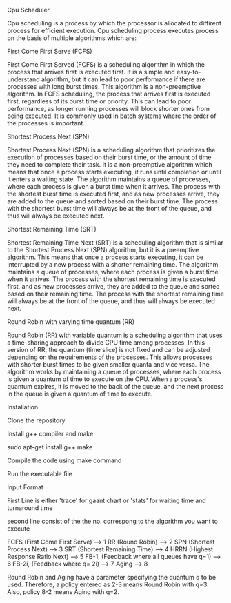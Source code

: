 Cpu Scheduler

Cpu scheduling is a process by which the processor is allocated to diffirent process for efficient execution. Cpu scheduling process executes process on the basis of multiple algorithms which are:

First Come First Serve (FCFS)

First Come First Served (FCFS) is a scheduling algorithm in which the process that arrives first is executed first. It is a simple and easy-to-understand algorithm, but it can lead to poor performance if there are processes with long burst times. This algorithm is a non-preemptive algorithm. In FCFS scheduling, the process that arrives first is executed first, regardless of its burst time or priority. This can lead to poor performance, as longer running processes will block shorter ones from being executed. It is commonly used in batch systems where the order of the processes is important.

Shortest Process Next (SPN)

Shortest Process Next (SPN) is a scheduling algorithm that prioritizes the execution of processes based on their burst time, or the amount of time they need to complete their task. It is a non-preemptive algorithm which means that once a process starts executing, it runs until completion or until it enters a waiting state. The algorithm maintains a queue of processes, where each process is given a burst time when it arrives. The process with the shortest burst time is executed first, and as new processes arrive, they are added to the queue and sorted based on their burst time. The process with the shortest burst time will always be at the front of the queue, and thus will always be executed next.

Shortest Remaining Time (SRT)

Shortest Remaining Time Next (SRT) is a scheduling algorithm that is similar to the Shortest Process Next (SPN) algorithm, but it is a preemptive algorithm. This means that once a process starts executing, it can be interrupted by a new process with a shorter remaining time. The algorithm maintains a queue of processes, where each process is given a burst time when it arrives. The process with the shortest remaining time is executed first, and as new processes arrive, they are added to the queue and sorted based on their remaining time. The process with the shortest remaining time will always be at the front of the queue, and thus will always be executed next.

Round Robin with varying time quantum (RR)

Round Robin (RR) with variable quantum is a scheduling algorithm that uses a time-sharing approach to divide CPU time among processes. In this version of RR, the quantum (time slice) is not fixed and can be adjusted depending on the requirements of the processes. This allows processes with shorter burst times to be given smaller quanta and vice versa. The algorithm works by maintaining a queue of processes, where each process is given a quantum of time to execute on the CPU. When a process's quantum expires, it is moved to the back of the queue, and the next process in the queue is given a quantum of time to execute.

Installation

Clone the repository

Install g++ compiler and make

sudo apt-get install g++ make

Compile the code using make command

Run the executable file

Input Format

First Line is either 'trace' for gaant chart or 'stats' for waiting time and turnaround time

second line consist of the the no. correspong to the algorithm you want to execute

FCFS (First Come First Serve) --> 1
RR (Round Robin) --> 2
SPN (Shortest Process Next) --> 3
SRT (Shortest Remaining Time) --> 4
HRRN (Highest Response Ratio Next) --> 5
FB-1, (Feedback where all queues have q=1) --> 6
FB-2i, (Feedback where q= 2i) --> 7
Aging --> 8

Round Robin and Aging have a parameter specifying the quantum q to be used. Therefore, a policy entered as 2-3 means Round Robin with q=3. Also, policy 8-2 means Aging with q=2.






